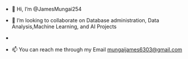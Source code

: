 - 👋 Hi, I’m @JamesMungai254

-  💞️ I’m looking to collaborate on Database administration, Data Analysis,Machine Learning,  and AI Projects
- 
- 📫 You can reach me through my Email mungaijames6303@gmail.com

<!---
JamesMungai254/JamesMungai254 is a ✨ special ✨ repository because its `README.md` (this file) appears on your GitHub profile.
You can click the Preview link to take a look at your changes.
--->
